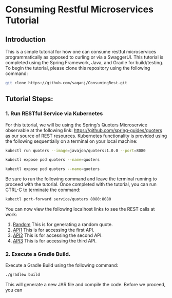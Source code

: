 # Consuming Restful Microservices Tutorial
## Introduction
This is a simple tutorial for how one can consume restful microservices programmatically as opposed to curling or via a SwaggerUI. This tutorial is completed using the Spring Framework, Java, and Gradle for build/testing. To begin the tutorial, please clone this repository using the following command:
```bash
git clone https://github.com/saqanj/ConsumingRest.git
```
## Tutorial Steps:
### 1. Run RESTful Service via Kubernetes
For this tutorial, we will be using the Spring's Quoters Microservice observable at the following link: https://github.com/spring-guides/quoters as our source of REST resources. Kubernetes functionality is provided using the following sequentially on a terminal on your local machine:
```bash
kubectl run quoters --image=javajon/quoters:1.0.0 --port=8080
```
```bash
kubectl expose pod quoters --name=quoters
```
```bash
kubectl expose pod quoters --name=quoters
```
Be sure to run the following command and leave the terminal running to proceed with the tutorial. Once completed with the tutorial, you can run CTRL-C to terminate the command:
```bash
kubectl port-forward service/quoters 8080:8080
```
You can now view the following localhost links to see the REST calls at work:
1. [Random](http://localhost:8080/api/random) This is for generating a random quote.
2. [API1](http://localhost:8080/api1) This is for accessing the first API.
3. [API2](http://localhost:8080/api2) This is for accessing the second API.
4. [API3](http://localhost:8080/api3) This is for accessing the third API.

### 2. Execute a Gradle Build.
Execute a Gradle Build using the following command:
```bash
./gradlew build
```
This will generate a new JAR file and compile the code. Before we proceed, you can 
